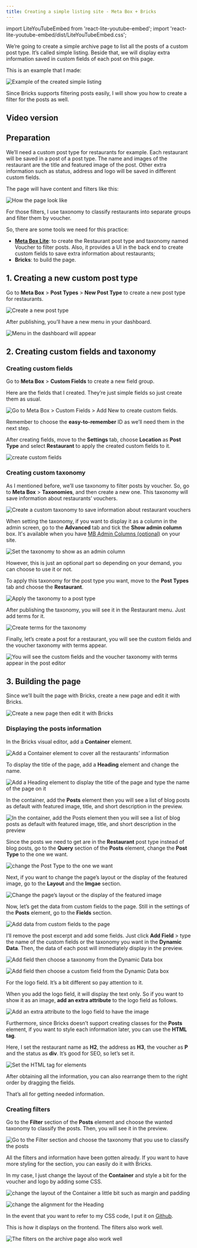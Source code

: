 ```yaml
---
title: Creating a simple listing site - Meta Box + Bricks
---
```

import LiteYouTubeEmbed from 'react-lite-youtube-embed';
import 'react-lite-youtube-embed/dist/LiteYouTubeEmbed.css';

We’re going to create a simple archive page to list all the posts of a custom post type. It’s called simple listing. Beside that, we will display extra information saved in custom fields of each post on this page.

This is an example that I made:

![Example of the created simple listing](https://imgur.elightup.com/5djnIAR.png)

Since Bricks supports filtering posts easily, I will show you how to create a filter for the posts as well.

## Video version

<LiteYouTubeEmbed id='bIq1k7-0QMo' />

## Preparation

We’ll need a custom post type for restaurants for example. Each restaurant will be saved in a post of a post type. The name and images of the restaurant are the title and featured image of the post. Other extra information such as status, address and logo will be saved in different custom fields.

The page will have content and filters like this:

![How the page look like](https://imgur.elightup.com/da4gbL0.png)

For those filters, I use taxonomy to classify restaurants into separate groups and filter them by voucher.

So, there are some tools we need for this practice:

* **[Meta Box Lite](https://metabox.io/lite/)**: to create the Restaurant post type and taxonomy named Voucher to filter posts. Also, it provides a UI in the back end to create custom fields to save extra information about restaurants;
* **Bricks**: to build the page.

## 1. Creating a new custom post type

Go to **Meta Box** > **Post Types** > **New Post Type** to create a new post type for restaurants.

![Create a new post type](https://imgur.elightup.com/bgC0Qnw.png)

After publishing, you’ll have a new menu in your dashboard.

![Menu in the dashboard will appear](https://imgur.elightup.com/brKXI7u.png)

## 2. Creating custom fields and taxonomy

### Creating custom fields

Go to **Meta Box** > **Custom Fields** to create a new field group.

Here are the fields that I created. They’re just simple fields so just create them as usual.

![Go to Meta Box > Custom Fields > Add New to create custom fields.](https://imgur.elightup.com/aO8C8yI.png)

Remember to choose the **easy-to-remember** ID as we’ll need them in the next step.

After creating fields, move to the **Settings** tab, choose **Location** as **Post Type** and select **Restaurant** to apply the created custom fields to it.

![create custom fields](https://imgur.elightup.com/kQeTNqD.png)

### Creating custom taxonomy

As I mentioned before, we’ll use taxonomy to filter posts by voucher. So, go to **Meta Box** > **Taxonomies**, and then create a new one. This taxonomy will save information about restaurants’ vouchers.

![Create a custom taxonomy to save information about restaurant vouchers](https://imgur.elightup.com/prhx0w7.png)

When setting the taxonomy, if you want to display it as a column in the admin screen, go to the **Advanced** tab and tick the **Show admin column** box. It's available when you have [MB Admin Columns (optional)](https://metabox.io/plugins/mb-admin-columns/) on your site.

![Set the taxonomy to show as an admin column](https://imgur.elightup.com/YBAYvYp.png)

However, this is just an optional part so depending on your demand, you can choose to use it or not.

To apply this taxonomy for the post type you want, move to the **Post Types** tab and choose the **Restaurant**.

![Apply the taxonomy to a post type](https://imgur.elightup.com/M4mjX8Y.png)

After publishing the taxonomy, you will see it in the Restaurant menu. Just add terms for it.

![Create terms for the taxonomy](https://imgur.elightup.com/kg9jxoM.png)

Finally, let’s create a post for a restaurant, you will see the custom fields and the voucher taxonomy with terms appear.

![You will see the custom fields and the voucher taxonomy with terms appear in the post editor](https://imgur.elightup.com/ApHXazu.png)

## 3. Building the page

Since we’ll built the page with Bricks, create a new page and edit it with Bricks.

![Create a new page then edit it with Bricks](https://imgur.elightup.com/k7x4Vbs.png)

### Displaying the posts information

In the Bricks visual editor, add a **Container** element.

![Add a Container element to cover all the restaurants’ information](https://imgur.elightup.com/yB5g3EZ.png)

To display the title of the page, add a **Heading** element and change the name.

![Add a Heading element to display the title of the page and type the name of the page on it](https://imgur.elightup.com/1jDLbae.png)

In the container, add the **Posts** element then you will see a list of blog posts as default with featured image, title, and short description in the preview.

![In the container, add the Posts element then you will see a list of blog posts as default with featured image, title, and short description in the preview](https://imgur.elightup.com/PfbBkzB.png)

Since the posts we need to get are in the **Restaurant** post type instead of blog posts, go to the **Query** section of the **Posts** element, change the **Post Type** to the one we want.

![change the Post Type to the one we want](https://imgur.elightup.com/pvZ9Zmi.png)

Next, if you want to change the page’s layout or the display of the featured image, go to the **Layout** and the **Imgae** section.

![Change the page’s layout or the display of the featured image](https://imgur.elightup.com/NokwIHO.png)

Now, let’s get the data from custom fields to the page. Still in the settings of the **Posts** element, go to the **Fields** section.

![Add data from custom fields to the page](https://imgur.elightup.com/Lg0Zfdy.png)

I’ll remove the post excerpt and add some fields. Just click **Add Field** > type the name of the custom fields or the taxonomy you want in the **Dynamic Data**. Then, the data of each post will immediately display in the preview.

![Add field then choose a taxonomy from the Dynamic Data box](https://imgur.elightup.com/xu4e1iK.gif)

![Add field then choose a custom field from the Dynamic Data box](https://imgur.elightup.com/18b4jUh.gif)

For the logo field. It’s a bit different so pay attention to it.

When you add the logo field, it will display the text only. So if you want to show it as an image, **add an extra attribute** to the logo field as follows.

![Add an extra attribute to the logo field to have the image](https://imgur.elightup.com/KLRtNPs.gif)

Furthermore, since Bricks doesn’t support creating classes for the **Posts** element, if you want to style each information later, you can use the **HTML tag**.

Here, I set the restaurant name as **H2**, the address as **H3**, the voucher as **P** and the status as **div**. It’s good for SEO, so let’s set it.

![Set the HTML tag for elements](https://imgur.elightup.com/oS7wH3G.png)

After obtaining all the information, you can also rearrange them to the right order by dragging the fields.

That’s all for getting needed information.

### Creating filters

Go to the **Filter** section of the **Posts** element and choose the wanted taxonomy to classify the posts. Then, you will see it in the preview.

![Go to the Filter section and choose the taxonomy that you use to classify the posts](https://imgur.elightup.com/TEJSeK9.png)

All the filters and information have been gotten already. If you want to have more styling for the section, you can easily do it with Bricks.

In my case, I just change the layout of the **Container** and style a bit for the voucher and logo by adding some CSS.

![change the layout of the Container a little bit such as margin and padding](https://imgur.elightup.com/QrR2T2Y.png)

![change the alignment for the Heading](https://imgur.elightup.com/IXuUy0q.png)

In the event that you want to refer to my CSS code, I put it on [Github](https://github.com/wpmetabox/tutorials/blob/master/create-a-simple-listing-with-Bricks/custom.css).

This is how it displays on the frontend. The filters also work well.

![The filters on the archive page also work well](https://imgur.elightup.com/H0T7qcV.gif)

